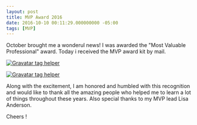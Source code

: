 ```yaml
---
layout: post
title: MVP Award 2016
date: 2016-10-10 00:11:29.000000000 -05:00 
tags: [MVP]
---
```



October brought me a wonderul news! I was awarded the "Most Valuable Professional" award. Today i received the MVP award kit by mail.

[![Gravatar tag helper][2]][1]

  [1]: http://techiesweb.net/2016/10/01/asp-net-core-custom-tag-helper-for-gravatar-image.html
  [2]: http://techiesweb.net/assets/MVP_Award.jpg

[![Gravatar tag helper][2]][1]

  [1]: http://techiesweb.net/2016/10/01/asp-net-core-custom-tag-helper-for-gravatar-image.html
  [2]: http://techiesweb.net/assets/MVP_Award_Momento.jpg

Along with the excitement, I am honored and humbled with this recognition and would like to thank all the amazing people who helped me to learn a lot of things throughout these years. Also special thanks to my MVP lead Lisa Anderson.

    
Cheers ! 